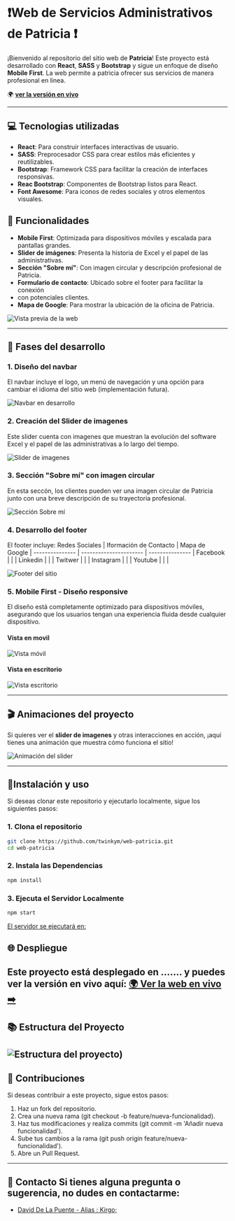 # ❗Web de Servicios Administrativos de Patricia ❗

¡Bienvenido al repositorio del sitio web de **Patricia**! Este proyecto está
desarrollado con **React**, **SASS** y **Bootstrap** y sigue un enfoque de 
diseño **Mobile First**.
La web permite a patricia ofrecer sus servicios de manera profesional en linea.

🌍 **[ver la versión en vivo]()**

---

## 💻 Tecnologias utilizadas

- **React**: Para construir interfaces interactivas de usuario.
- **SASS**: Preprocesador CSS para crear estilos más eficientes y reutilizables.
- **Bootstrap**: Framework CSS para facilitar la creación  de interfaces responsivas.
- **Reac Bootstrap**: Componentes de Bootstrap listos para React.
- **Font Awesome**: Para iconos de redes sociales y otros elementos visuales.

## 🚀 Funcionalidades

- **Mobile First**: Optimizada para dispositivos móviles y escalada para pantallas grandes.
- **Slider de imágenes**: Presenta la historia de Excel y el papel de las administrativas.
- **Sección "Sobre mí"**: Con imagen circular y descripción profesional de Patricia.
- **Formulario de contacto**: Ubicado sobre el footer para facilitar la conexión
- con potenciales clientes.
- **Mapa de Google**: Para mostrar la ubicación de la oficina de Patricia.

![Vista previa de la web](https://github.com/Twinkym/web-patricia/blob/master/public/img/Primer-esbozo-pagina-patricia.png)

---

## 📸 Fases del desarrollo

### 1. Diseño del **navbar**
El navbar incluye el logo, un menú de navegación y una opción para cambiar el 
idioma del sitio web (implementación futura).

![Navbar en desarrollo](https://)

### 2. Creación del **Slider de imagenes**
Este slider cuenta con imagenes que muestran la evolución del software Excel y el 
papel de las administrativas a lo largo del tiempo.

![Slider de imagenes](https://)

### 3. Sección **"Sobre mí"** con imagen circular
En esta seccón, los clientes pueden ver una imagen circular de Patricia junto con una 
breve descripción de su trayectoria profesional.

![Sección Sobre mí](https://)

### 4. Desarrollo del **footer**
El footer incluye:
Redes Sociales  | Iformación de Contacto | Mapa de Google  | 
--------------- | ---------------------- | --------------- |
   Facebook     |                        |                 |
   Linkedin     |                        |                 |
   Twitwer      |                        |                 |
   Instagram    |                        |                 |
   Youtube      |                        |                 |

![Footer del sitio](https://github.com/Twinkym/web-patricia/blob/master/public/img/Captura-Pagina-Iconos-Redes.png)

### 5. **Mobile First** - **Diseño responsive**
El diseño está completamente optimizado para dispositivos móviles, 
asegurando que los usuarios tengan una experiencia fluida desde cualquier dispositivo.

#### Vista en movil
![Vista móvil](https://)

#### Vista en escritorio
![Vista escritorio](https://github.com/Twinkym/web-patricia/blob/master/public/img/Primer-esbozo-pagina-patricia.png)

---

## 🎬 Animaciones del proyecto
Si quieres ver el **slider de imagenes** y otras interacciones en acción, 
¡aquí tienes una animación que muestra cómo funciona el sitio!

![Animación del slider](https://)

---

## 📘Instalación y uso

Si deseas clonar este repositorio y ejecutarlo localmente, 
sigue los siguientes pasos:

### 1. Clona el repositorio

```bash
git clone https://github.com/twinkym/web-patricia.git
cd web-patricia
```
### 2. Instala las Dependencias 

```bash
npm install
```

### 3. Ejecuta el Servidor Localmente

```bash
npm start
```
[El servidor se ejecutará en: ](http://localhost:3000)

## 🌐 Despliegue

Este proyecto está desplegado en ....... y puedes ver la versión en vivo aquí: [🌍 Ver la web en vivo ➡️](https://)
---

## 📚 Estructura del Proyecto

![Estructura del proyecto](https://github.com/Twinkym/web-patricia/blob/master/public/img/ESTRUCTURA-BASICA-DE-UN-PROYECTO_1.png))
---

## 🙋 Contribuciones

Si deseas contribuir a este proyecto, sigue estos pasos:

1. Haz un fork del repositorio.
2. Crea una nueva rama (git checkout -b feature/nueva-funcionalidad).
3. Haz tus modificaciones y realiza commits (git commit -m 'Añadir nueva funcionalidad').
4. Sube tus cambios a la rama (git push origin feature/nueva-funcionalidad').
5. Abre un Pull Request.
---

## 📧 Contacto Si tienes alguna pregunta o sugerencia, no dudes en contactarme:

* [David De La Puente - Alias : Kirgo;](twinkymen@hotmail.com)
